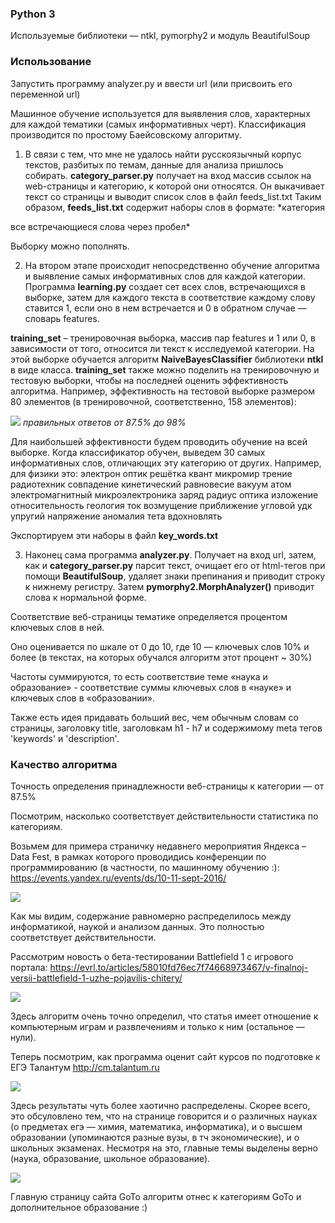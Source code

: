 ### Python 3

Используемые библиотеки — ntkl, pymorphy2 и модуль BeautifulSoup 

### Использование

Запустить программу analyzer.py и ввести url (или присвоить его переменной url)

Машинное обучение используется для выявления слов, характерных для каждой тематики (самых информативных черт). Классификация производится по простому Баейсовскому алгоритму.

1.	В связи с тем, что мне не удалось найти русскоязычный корпус текстов, разбитых по темам, данные для анализа пришлось собирать. 
**category_parser.py** получает на вход массив ссылок на web-страницы и категорию, к которой они относятся. Он выкачивает текст со страницы и выводит список слов в файл feeds_list.txt
Таким образом, **feeds_list.txt** содержит наборы слов в формате:
*категория

все встречающиеся слова через пробел*

Выборку можно пополнять.

2.	На втором этапе происходит непосредственно обучение алгоритма и выявление самых информативных слов для каждой категории. Программа **learning.py** создает сет всех слов, встречающихся в выборке, затем для каждого текста в соответствие каждому слову ставится 1, если оно в нем встречается и 0 в обратном случае — словарь features.

**training_set** – тренировочная выборка, массив пар features и 1 или 0, в зависимости от того, относится ли текст к исследуемой категории. На этой выборке обучается алгоритм **NaiveBayesClassifier** библиотеки **ntkl** в виде класса. **training_set** также можно поделить на тренировочную и тестовую выборки, чтобы на последней оценить эффективность алгоритма. Например, эффективность на тестовой выборке размером 80 элементов (в тренировочной, соответственно, 158 элементов):

![](http://s018.radikal.ru/i501/1711/58/270bef1b203d.png)
*правильных ответов от 87.5% до 98%*

Для наибольшей эффективности будем проводить обучение на всей выборке. Когда классификатор обучен, выведем 30 самых информативных слов, отличающих эту категорию от других. Например, для физики это: 
электрон оптик решётка квант микромир трение радиотехник совпадение кинетический равновесие вакуум атом электромагнитный микроэлектроника заряд радиус оптика изложение относительность геология ток возмущение приближение угловой удк упругий напряжение аномалия тета вдохновлять

Экспортируем эти наборы в файл **key_words.txt** 

3.	Наконец сама программа **analyzer.py**. Получает на вход url, затем, как и **category_parser.py** парсит текст, очищает его от html-тегов при помощи **BeautifulSoup**, удаляет знаки препинания и приводит строку к нижнему регистру. Затем **pymorphy2.MorphAnalyzer()** приводит слова к нормальной форме. 

Соответствие веб-страницы тематике определяется процентом ключевых слов в ней. 

Оно оценивается по шкале от 0 до 10, где 10 — ключевых слов 10% и более (в текстах, на которых обучался алгоритм этот процент ~ 30%)

Частоты суммируются, то есть соответствие теме «наука и образование» - соответствие суммы ключевых слов в «науке» и ключевых слов в «образовании».

Также есть идея придавать больший вес, чем обычным словам со страницы, заголовку title, заголовкам h1 - h7 и содержимому meta тегов 'keywords' и 'description'.


### Качество алгоритма

Точность определения принадлежности веб-страницы к категории — от 87.5%

Посмотрим, насколько соответствует действительности статистика по категориям.

Возьмем для примера страничку недавнего мероприятия Яндекса – Data Fest, в рамках которого проводидись конференции по программированию (в частности, по машинному обучению :): https://events.yandex.ru/events/ds/10-11-sept-2016/

![](
http://s019.radikal.ru/i601/1711/35/3002a4e0e60d.png)


Как мы видим, содержание равномерно распределилось между информатикой, наукой и анализом данных. Это полностью соответствует действительности.

Рассмотрим новость о бета-тестировании Battlefield 1 с игрового портала: https://evrl.to/articles/58010fd76ec7f74668973467/v-finalnoj-versii-battlefield-1-uzhe-pojavilis-chitery/

![](http://s011.radikal.ru/i315/1711/d8/c809de9c6128.png)

Здесь алгоритм очень точно определил, что статья имеет отношение к компьютерным играм и развлечениям и только к ним (остальное — нули).

Теперь посмотрим, как программа оценит сайт курсов по подготовке к ЕГЭ Талантум http://cm.talantum.ru

![](http://s11.radikal.ru/i183/1711/cb/5b1b62f22c1a.png)

Здесь результаты чуть более хаотично распределены. Скорее всего, это обсуловлено тем, что на странице говорится и о различных науках (о предметах егэ — химия, математика, информатика), и о высшем образовании (упоминаются разные вузы, в тч экономические), и о школьных экзаменах. Несмотря на это, главные темы выделены верно (наука, образование, школьное образование).

![](
http://s016.radikal.ru/i334/1711/e2/79e10704f8b1.png)

Главную страницу сайта GoTo алгоритм отнес к категориям GoTo и дополнительное образование :)
